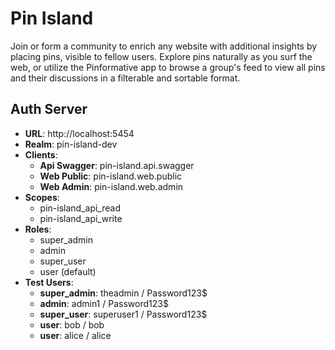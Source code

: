 # Pin Island

Join or form a community to enrich any website with additional insights by placing pins, visible to fellow users. Explore pins naturally as you surf the web, or utilize the Pinformative app to browse a group's feed to view all pins and their discussions in a filterable and sortable format.

## Auth Server

- **URL**: http://localhost:5454
- **Realm**: pin-island-dev
- **Clients**:
  - **Api Swagger**: pin-island.api.swagger
  - **Web Public**: pin-island.web.public
  - **Web Admin**: pin-island.web.admin
- **Scopes**:
  - pin-island_api_read
  - pin-island_api_write
- **Roles**:
  - super_admin
  - admin
  - super_user
  - user (default)
- **Test Users**:
  - **super_admin**: theadmin / Password123$
  - **admin**: admin1 / Password123$
  - **super_user**: superuser1 / Password123$
  - **user**: bob / bob
  - **user**: alice / alice
